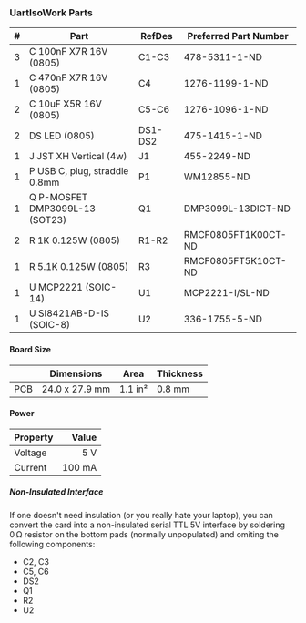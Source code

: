 ### UartIsoWork Parts

|  # | Part                                      | RefDes  | Preferred Part Number      |
|---:|-------------------------------------------|---------|----------------------------|
|  3 | C 100nF X7R 16V (0805)                    | C1-C3   | 478-5311-1-ND              |
|  1 | C 470nF X7R 16V (0805)                    | C4      | 1276-1199-1-ND             |
|  2 | C 10uF X5R 16V (0805)                     | C5-C6   | 1276-1096-1-ND             |
|  2 | DS LED (0805)                             | DS1-DS2 | 475-1415-1-ND              |
|  1 | J JST XH Vertical (4w)                    | J1      | 455-2249-ND                |
|  1 | P USB C, plug, straddle 0.8mm             | P1      | WM12855-ND                 |
|  1 | Q P-MOSFET DMP3099L-13 (SOT23)            | Q1      | DMP3099L-13DICT-ND         |
|  2 | R 1K 0.125W (0805)                        | R1-R2   | RMCF0805FT1K00CT-ND        |
|  1 | R 5.1K 0.125W (0805)                      | R3      | RMCF0805FT5K10CT-ND        |
|  1 | U MCP2221 (SOIC-14)                       | U1      | MCP2221-I/SL-ND            |
|  1 | U SI8421AB-D-IS (SOIC-8)                  | U2      | 336-1755-5-ND              |


#### Board Size

|       |      Dimensions | Area    | Thickness |
|-------|-----------------|---------|-----------|
| PCB   |  24.0 x 27.9 mm | 1.1 in² |    0.8 mm |


#### Power

| Property | Value  |
|----------|-------:|
| Voltage  |    5 V |
| Current  | 100 mA |


##### Non-Insulated Interface

If one doesn't need insulation (or you really hate your laptop), you can convert
the card into a non-insulated serial TTL 5V interface by soldering 0 Ω resistor
on the bottom pads (normally unpopulated) and omiting the following components:
* C2, C3
* C5, C6
* DS2
* Q1
* R2
* U2
